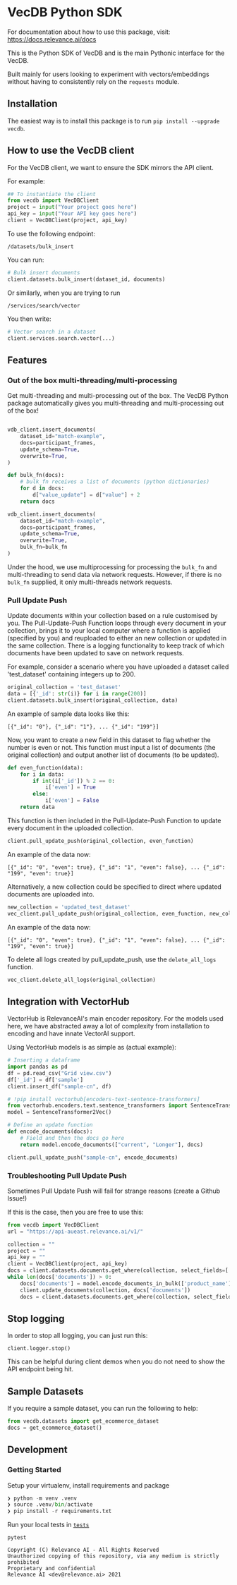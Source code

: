 # VecDB Python SDK 

For documentation about how to use this package, visit: https://docs.relevance.ai/docs


This is the Python SDK of VecDB and is the main Pythonic interface for the VecDB.

Built mainly for users looking to experiment with vectors/embeddings without having to consistently rely on the `requests` module.

## Installation 

The easiest way is to install this package is to run `pip install --upgrade vecdb`.

## How to use the VecDB client

For the VecDB client, we want to ensure the SDK mirrors the API client.

For example:

```python
## To instantiate the client 
from vecdb import VecDBClient
project = input("Your project goes here")
api_key = input("Your API key goes here")
client = VecDBClient(project, api_key)
```

To use the following endpoint: 

`/datasets/bulk_insert`

You can run: 

```python
# Bulk insert documents
client.datasets.bulk_insert(dataset_id, documents)
```

Or similarly, when you are trying to run 

`/services/search/vector`

You then write: 
```python
# Vector search in a dataset
client.services.search.vector(...)
```

## Features

### Out of the box multi-threading/multi-processing

Get multi-threading and multi-processing out of the box. The VecDB Python package automatically gives you multi-threading and multi-processing out of the box!

```python

vdb_client.insert_documents(
    dataset_id="match-example",
    docs=participant_frames,
    update_schema=True,
    overwrite=True,
)

def bulk_fn(docs):
    # bulk_fn receives a list of documents (python dictionaries)
    for d in docs:
        d["value_update"] = d["value"] + 2
    return docs

vdb_client.insert_documents(
    dataset_id="match-example",
    docs=participant_frames,
    update_schema=True,
    overwrite=True,
    bulk_fn=bulk_fn
)
```

Under the hood, we use multiprocessing for processing the `bulk_fn` and multi-threading to send data via network requests. However, if there is no `bulk_fn` supplied, it only multi-threads network requests.

### Pull Update Push

Update documents within your collection based on a rule customised by you. The Pull-Update-Push Function loops through every document in your collection, brings it to your local computer where a function is applied (specified by you) and reuploaded to either an new collection or updated in the same collection. There is a logging functionality to keep track of which documents have been updated to save on network requests.

For example, consider a scenario where you have uploaded a dataset called 'test_dataset' containing integers up to 200. 

```python
original_collection = 'test_dataset'
data = [{'_id': str(i)} for i in range(200)]
client.datasets.bulk_insert(original_collection, data)
```

An example of sample data looks like this:

```
[{"_id": "0"}, {"_id": "1"}, ... {"_id": "199"}]
```


Now, you want to create a new field in this dataset to flag whether the number is even or not. This function must input a list of documents (the original collection) and output another list of documents (to be updated).

```python
def even_function(data):
    for i in data:
        if int(i['_id']) % 2 == 0:
            i['even'] = True
        else:
            i['even'] = False
    return data
```
This function is then included in the Pull-Update-Push Function to update every document in the uploaded collection.
 
```python
client.pull_update_push(original_collection, even_function)
```

An example of the data now: 
```
[{"_id": "0", "even": true}, {"_id": "1", "even": false}, ... {"_id": "199", "even": true}]
```

Alternatively, a new collection could be specified to direct where updated documents are uploaded into.

```python
new_collection = 'updated_test_dataset'
vec_client.pull_update_push(original_collection, even_function, new_collection)
```

An example of the data now: 
```
[{"_id": "0", "even": true}, {"_id": "1", "even": false}, ... {"_id": "199", "even": true}]
```

To delete all logs created by pull_update_push, use the `delete_all_logs` function.
```python
vec_client.delete_all_logs(original_collection)
```


## Integration with VectorHub

VectorHub is RelevanceAI's main encoder repository. For the models used here, we have abstracted away a lot of 
complexity from installation to encoding and have innate VectorAI support. 

Using VectorHub models is as simple as (actual example): 

```python
# Inserting a dataframe
import pandas as pd
df = pd.read_csv("Grid view.csv")
df['_id'] = df['sample']
client.insert_df("sample-cn", df)

# !pip install vectorhub[encoders-text-sentence-transformers]
from vectorhub.encoders.text.sentence_transformers import SentenceTransformer2Vec
model = SentenceTransformer2Vec()

# Define an update function
def encode_documents(docs):
    # Field and then the docs go here
    return model.encode_documents(["current", "Longer"], docs)

client.pull_update_push("sample-cn", encode_documents)

```

### Troubleshooting Pull Update Push

Sometimes Pull Update Push will fail for strange reasons (create a Github Issue!)

If this is the case, then you are free to use this: 

```python
from vecdb import VecDBClient
url = "https://api-aueast.relevance.ai/v1/"

collection = ""
project = ""
api_key = ""
client = VecDBClient(project, api_key)
docs = client.datasets.documents.get_where(collection, select_fields=['title'])
while len(docs['documents']) > 0:
    docs['documents'] = model.encode_documents_in_bulk(['product_name'], docs['documents'])
    client.update_documents(collection, docs['documents'])
    docs = client.datasets.documents.get_where(collection, select_fields=['product_name'], cursor=docs['cursor'])
```

## Stop logging 

In order to stop all logging, you can just run this: 

```
client.logger.stop()
```

This can be helpful during client demos when you do not need to show the API endpoint being hit.

## Sample Datasets 

If you require a sample dataset, you can run the following to help:


```python
from vecdb.datasets import get_ecommerce_dataset
docs = get_ecommerce_dataset()
```



## Development

### Getting Started

Setup your virtualenv, install requirements and package

```python
❯ python -m venv .venv
❯ source .venv/bin/activate
❯ pip install -r requirements.txt  
```

Run your local tests in [`tests`](./tests)

```
pytest
```


```
Copyright (C) Relevance AI - All Rights Reserved
Unauthorized copying of this repository, via any medium is strictly prohibited
Proprietary and confidential
Relevance AI <dev@relevance.ai> 2021 
```
